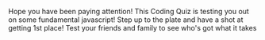 Hope you have been paying attention! 
This Coding Quiz is testing you out on some fundamental javascript!
Step up to the plate and have a shot at getting 1st place!
Test your friends and family to see who's got what it takes
